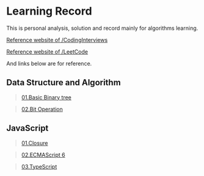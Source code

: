 # Learning Record
This is personal analysis, solution and record mainly for algorithms learning.

[Reference website of /CodingInterviews](https://www.nowcoder.com/ta/coding-interviews)

[Reference website of /LeetCode](https://leetcode.com/problemset/all/)

And links below are for reference.

## Data Structure and Algorithm 
>[01.Basic Binary tree](https://www.jianshu.com/p/bf73c8d50dc2)

>[02.Bit Operation](https://www.jianshu.com/p/36ba5d65804f)

## JavaScript
>[01.Closure](http://www.ruanyifeng.com/blog/2009/08/learning_javascript_closures.html)

>[02.ECMAScript 6](https://es6.ruanyifeng.com/)

>[03.TypeScript](https://github.com/Chihihill/typescript-tutorial/blob/master/README.md)
